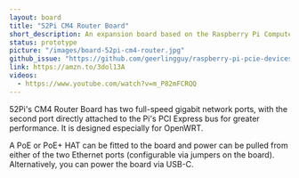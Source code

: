 ```yaml
---
layout: board
title: "52Pi CM4 Router Board"
short_description: An expansion board based on the Raspberry Pi Compute Module 4.
status: prototype
picture: "/images/board-52pi-cm4-router.jpg"
github_issue: "https://github.com/geerlingguy/raspberry-pi-pcie-devices/issues/337"
link: https://amzn.to/3dol13A
videos:
  - https://www.youtube.com/watch?v=m_P82mFCRQQ
---
```

52Pi's CM4 Router Board has two full-speed gigabit network ports, with the second port directly attached to the Pi's PCI Express bus for greater performance. It is designed especially for OpenWRT.

A PoE or PoE+ HAT can be fitted to the board and power can be pulled from either of the two Ethernet ports (configurable via jumpers on the board). Alternatively, you can power the board via USB-C.

